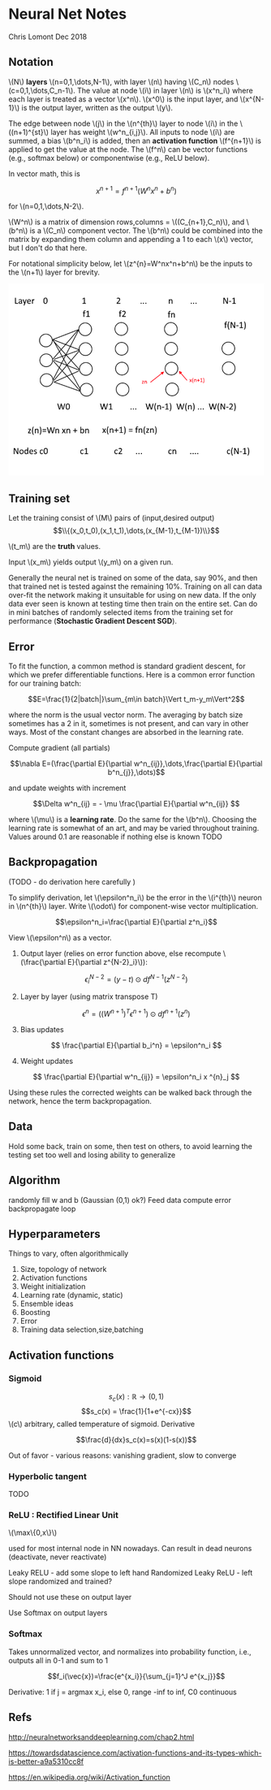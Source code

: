 # Neural Net Notes
Chris Lomont Dec 2018

## Notation

\\(N\\) **layers** \\(n=0,1,\dots,N-1\\), with layer \\(n\\) having \\(C_n\\) nodes \\(c=0,1,\dots,C_n-1\\). The value at node \\(i\\) in layer \\(n\\) is \\(x^n_i\\) where each layer is treated as a vector \\(x^n\\). \\(x^0\\) is the input layer, and \\(x^{N-1}\\) is the output layer, written as the output \\(y\\). 

The edge between node \\(j\\) in the \\(n^{th}\\) layer to node \\(i\\) in the \\((n+1)^{st}\\) layer has weight \\(w^n_{i,j}\\). All inputs to node \\(i\\) are summed, a bias \\(b^n_i\\) is added, then an **activation function** \\(f^{n+1}\\) is applied to get the value at the node. The \\(f^n\\) can be vector functions (e.g., softmax below) or componentwise (e.g., ReLU below). 

In vector math, this is

$$x^{n+1}=f^{n+1}(W^n x^n+b^n)$$

for \\(n=0,1,\dots,N-2\\).


\\(W^n\\) is a matrix of dimension rows,columns = \\((C_{n+1},C_n)\\), and \\(b^n\\) is a \\(C_n\\) component vector. The \\(b^n\\) could be combined into the matrix by expanding them column and appending a 1 to each \\(x\\) vector, but I don't do that here.

For notational simplicity below, let \\(z^{n}=W^nx^n+b^n\\) be the inputs to the \\(n+1\\) layer for brevity.

![NN.png](NN.png "Neural Net")


## Training set
Let the training consist of \\(M\\) pairs of (input,desired output)
$$\\{(x_0,t_0),(x_1,t_1),\dots,(x_{M-1},t_{M-1})\\}$$

\\(t_m\\) are the **truth** values.

Input \\(x_m\\) yields output \\(y_m\\) on a given run.

Generally the neural net is trained on some of the data, say 90%, and then that trained net is tested against the remaining 10%. Training on all can data over-fit the network making it unsuitable for using on new data. If the only data ever seen is known at testing time then train on the entire set. Can do in mini batches of randomly selected items from the training set for performance (**Stochastic Gradient Descent SGD**).


## Error
To fit the function, a common method is standard gradient descent, for which we prefer differentiable functions. Here is a common error function for our training batch:

$$E=\frac{1}{2|batch|}\sum_{m\in batch}\Vert t_m-y_m\Vert^2$$

where the norm is the usual vector norm. The averaging by batch size sometimes has a 2 in it, sometimes is not present, and can vary in other ways. Most of the constant changes are absorbed in the learning rate.


Compute gradient (all partials) 

$$\nabla E=(\frac{\partial E}{\partial w^n_{ij}},\dots,\frac{\partial E}{\partial b^n_{j}},\dots)$$

and update weights with increment 

$$\Delta w^n_{ij} = - \mu \frac{\partial E}{\partial w^n_{ij}} $$

where \\(\mu\\) is a **learning rate**. Do the same for the \\(b^n\\). Choosing the learning rate is somewhat of an art, and may be varied throughout training. Values around 0.1 are reasonable if nothing else is known TODO  

## Backpropagation

(TODO - do derivation here carefully )

To simplify derivation, let \\(\epsilon^n_i\\) be the error in the \\(i^{th}\\) neuron in \\(n^{th}\\) layer. Write \\(\odot\\) for component-wise vector multiplication.

$$\epsilon^n_i=\frac{\partial E}{\partial z^n_i}$$

View \\(\epsilon^n\\) as a vector.

1. Output layer (relies on error function above, else recompute \\(\frac{\partial E}{\partial z^{N-2}_i}\\)):

$$\epsilon^{N-2}_i=(y-t)\odot df^{N-1}({z^{N-2}})$$

2. Layer by layer (using matrix transpose T)

$$\epsilon^n=((W^{n+1})^T\epsilon^{n+1})\odot df^{n+1}(z^n)$$

3. Bias updates

$$ \frac{\partial E}{\partial b_i^n} = \epsilon^n_i $$

4. Weight updates

$$ \frac{\partial E}{\partial w^n_{ij}} = \epsilon^n_i x ^{n}_j $$ 

Using these rules the corrected weights can be walked back through the network, hence the term backpropagation. 

## Data

Hold some back, train on some, then test on others, to avoid learning the testing set too well and losing ability to generalize

## Algorithm
randomly fill w and b (Gaussian (0,1) ok?) 
Feed data
compute error
backpropagate
loop

## Hyperparameters

Things to vary, often algorithmically

1. Size, topology of network
2. Activation functions
3. Weight initialization
4. Learning rate (dynamic, static)
5. Ensemble ideas
6. Boosting
7. Error 
8. Training data selection,size,batching

## Activation functions

### Sigmoid 

$$s_c(x):\mathbb{R}\rightarrow(0,1)$$
$$s_c(x) = \frac{1}{1+e^{-cx}}$$
\\(c\\) arbitrary, called temperature of sigmoid. Derivative

$$\frac{d}{dx}s_c(x)=s(x)(1-s(x))$$

Out of favor - various reasons: vanishing gradient, slow to converge

### Hyperbolic tangent 
TODO

### ReLU : Rectified Linear Unit

\\(\max\\{0,x\\}\\)

used for most internal node in NN nowadays. Can result in dead neurons (deactivate, never reactivate)

Leaky RELU - add some slope to left hand
Randomized Leaky ReLU - left slope randomized and trained?

Should not use these on output layer

Use Softmax on output layers

### Softmax
Takes unnormalized vector, and normalizes into probability function, i.e., outputs all in 0-1 and sum to 1

$$f_i(\vec{x})=\frac{e^{x_i}}{\sum_{j=1}^J e^{x_j}}$$

Derivative: 1 if j = argmax x_i, else 0, range -inf to inf, C0 continuous






## Refs
<http://neuralnetworksanddeeplearning.com/chap2.html>

<https://towardsdatascience.com/activation-functions-and-its-types-which-is-better-a9a5310cc8f>

<https://en.wikipedia.org/wiki/Activation_function>